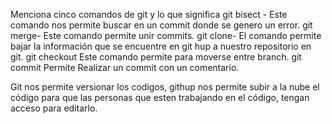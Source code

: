 Menciona cinco comandos de git y lo que significa
git bisect - Este comando nos permite buscar en un commit donde se genero un error.
git merge- Este comando permite unir commits.
git clone- El comando permite bajar la información que se encuentre en git hup a nuestro repositorio en git.
git checkout Este comando permite para moverse entre branch.
git commit Permite Realizar un commit con un comentario. 

Git nos permite versionar los codigos, githup nos permite subir a la nube el código para que las personas que esten trabajando en el código, tengan acceso para editarlo. 
